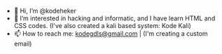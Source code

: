 - 👋 Hi, I’m @kodeheker
- 👀 I’m interested in hacking and informatic, and I have learn HTML and CSS codes. (I've also created a kali based system: Kode Kali)
- 📫 How to reach me: kodegdls@gmail.com | (I'm creating a custom email)
<!---
kodeheker/kodeheker is a ✨ special ✨ repository because its `README.md` (this file) appears on your GitHub profile.
You can click the Preview link to take a look at your changes.
--->
